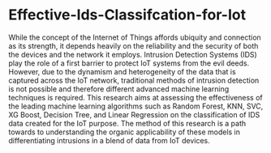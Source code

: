 # Effective-Ids-Classifcation-for-Iot

While the concept of the Internet of Things affords ubiquity and connection as its strength, it depends heavily on the reliability and the security of both the devices and the network it employs. Intrusion Detection Systems (IDS) play the role of a first barrier to protect IoT systems from the evil deeds. However, due to the dynamism and heterogeneity of the data that is captured across the IoT network, traditional methods of intrusion detection is not possible and therefore different advanced machine learning techniques is required. This research aims at assessing the effectiveness of the leading machine learning algorithms such as Random Forest, KNN, SVC, XG Boost, Decision Tree, and Linear Regression on the classification of IDS data created for the IoT purpose. The method of this research is a path towards to understanding the organic applicability of these models in differentiating intrusions in a blend of data from IoT devices.
